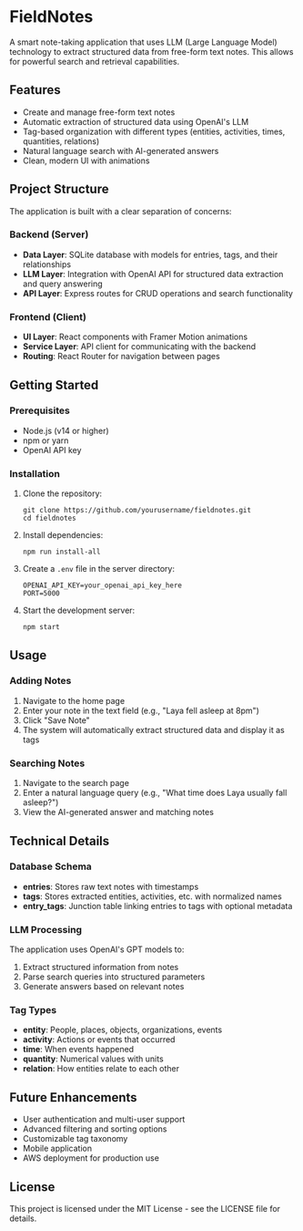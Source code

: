 # FieldNotes

A smart note-taking application that uses LLM (Large Language Model) technology to extract structured data from free-form text notes. This allows for powerful search and retrieval capabilities.

## Features

- Create and manage free-form text notes
- Automatic extraction of structured data using OpenAI's LLM
- Tag-based organization with different types (entities, activities, times, quantities, relations)
- Natural language search with AI-generated answers
- Clean, modern UI with animations

## Project Structure

The application is built with a clear separation of concerns:

### Backend (Server)

- **Data Layer**: SQLite database with models for entries, tags, and their relationships
- **LLM Layer**: Integration with OpenAI API for structured data extraction and query answering
- **API Layer**: Express routes for CRUD operations and search functionality

### Frontend (Client)

- **UI Layer**: React components with Framer Motion animations
- **Service Layer**: API client for communicating with the backend
- **Routing**: React Router for navigation between pages

## Getting Started

### Prerequisites

- Node.js (v14 or higher)
- npm or yarn
- OpenAI API key

### Installation

1. Clone the repository:

   ```
   git clone https://github.com/yourusername/fieldnotes.git
   cd fieldnotes
   ```

2. Install dependencies:

   ```
   npm run install-all
   ```

3. Create a `.env` file in the server directory:

   ```
   OPENAI_API_KEY=your_openai_api_key_here
   PORT=5000
   ```

4. Start the development server:
   ```
   npm start
   ```

## Usage

### Adding Notes

1. Navigate to the home page
2. Enter your note in the text field (e.g., "Laya fell asleep at 8pm")
3. Click "Save Note"
4. The system will automatically extract structured data and display it as tags

### Searching Notes

1. Navigate to the search page
2. Enter a natural language query (e.g., "What time does Laya usually fall asleep?")
3. View the AI-generated answer and matching notes

## Technical Details

### Database Schema

- **entries**: Stores raw text notes with timestamps
- **tags**: Stores extracted entities, activities, etc. with normalized names
- **entry_tags**: Junction table linking entries to tags with optional metadata

### LLM Processing

The application uses OpenAI's GPT models to:

1. Extract structured information from notes
2. Parse search queries into structured parameters
3. Generate answers based on relevant notes

### Tag Types

- **entity**: People, places, objects, organizations, events
- **activity**: Actions or events that occurred
- **time**: When events happened
- **quantity**: Numerical values with units
- **relation**: How entities relate to each other

## Future Enhancements

- User authentication and multi-user support
- Advanced filtering and sorting options
- Customizable tag taxonomy
- Mobile application
- AWS deployment for production use

## License

This project is licensed under the MIT License - see the LICENSE file for details.

